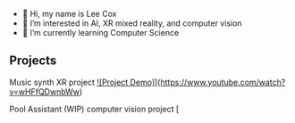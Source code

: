 - 👋 Hi, my name is Lee Cox
- 👀 I’m interested in AI, XR mixed reality, and computer vision
- 🌱 I’m currently learning Computer Science

## Projects
Music synth XR project
 [![Project Demo]](http://img.youtube.com/vi/wHFfQDwnbWw/hqdefault.jpg)](https://www.youtube.com/watch?v=wHFfQDwnbWw)

Pool Assistant (WIP) computer vision project
[
